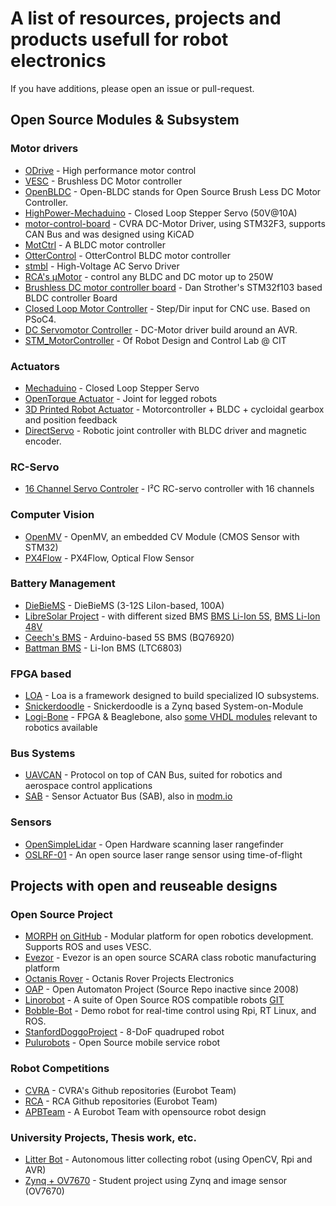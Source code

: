 # A list of resources, projects and products usefull for robot electronics
If you have additions, please open an issue or pull-request.

## Open Source Modules & Subsystem

### Motor drivers
- [ODrive](https://github.com/madcowswe/ODrive) - High performance motor control
- [VESC](https://github.com/vedderb/bldc-hardware) - Brushless DC Motor controller
- [OpenBLDC](https://open-bldc.org/wiki/Open-BLDC) - Open-BLDC stands for Open Source Brush Less DC Motor Controller.
- [HighPower-Mechaduino](https://github.com/pointhi/HighPower-Mechaduino) - Closed Loop Stepper Servo (50V@10A)
- [motor-control-board](https://github.com/cvra/motor-control-board) - CVRA DC-Motor Driver, using STM32F3, supports CAN Bus and was designed using KiCAD
- [MotCtrl](https://github.com/osannolik/MotCtrl) - A BLDC motor controller
- [OtterControl](https://github.com/NiklasFauth/ottercontrol) - OtterControl BLDC motor controller
- [stmbl](https://github.com/rene-dev/stmbl) - High-Voltage AC Servo Driver
- [RCA's µMotor](https://github.com/roboterclubaachen/micro-motor) - control any BLDC and DC motor up to 250W
- [Brushless DC motor controller board](https://danstrother.com/2011/01/12/brushless-dc-motor-controller-board/) - Dan Strother's STM32f103 based BLDC controller Board
- [Closed Loop Motor Controller](https://github.com/ottoragam/Tarocco) - Step/Dir input for CNC use. Based on PSoC4.
- [DC Servomotor Controller](http://elm-chan.org/works/smc/report_e.html) - DC-Motor driver build around an AVR.
- [STM_MotorController](https://github.com/open-rdc/STM_MotorController) - Of Robot Design and Control Lab @ CIT

### Actuators
- [Mechaduino](http://tropical-labs.com/index.php/mechaduino) - Closed Loop Stepper Servo
- [OpenTorque Actuator](https://github.com/G-Levine/OpenTorque-Actuator) - Joint for legged robots
- [3D Printed Robot Actuator](https://hackaday.io/project/157812-3d-printed-robot-actuator) - Motorcontroller + BLDC + cycloidal gearbox and position feedback
- [DirectServo](https://github.com/DizzyRobot/DirectServo) - Robotic joint controller with BLDC driver and magnetic encoder.

### RC-Servo
- [16 Channel Servo Controler](https://www.tindie.com/products/deshipu/16-channel-servo-shield-for-d1-mini-version-10/) - I²C RC-servo controller with 16 channels

### Computer Vision
- [OpenMV](https://github.com/openmv/openmv) - OpenMV, an embedded CV Module (CMOS Sensor with STM32)
- [PX4Flow](https://github.com/PX4/Hardware/tree/master/FLOWv1) - PX4Flow, Optical Flow Sensor

### Battery Management ###
- [DieBieMS](https://github.com/DieBieEngineering/DieBieMS) - DieBieMS (3-12S LiIon-based, 100A)
- [LibreSolar Project](https://github.com/LibreSolar) - with different sized BMS [BMS Li-Ion 5S](https://github.com/LibreSolar/BMS-5s), [BMS Li-Ion 48V](https://github.com/LibreSolar/BMS48V)
- [Ceech's BMS](https://github.com/ceech/BQ76920-BMS) - Arduino-based 5S BMS (BQ76920)
- [Battman BMS](https://github.com/raphaelchang/battman-hardware) - Li-Ion BMS (LTC6803)

### FPGA based
- [LOA](https://github.com/loa-org) - Loa is a framework designed to build specialized IO subsystems.
- [Snickerdoodle](http://krtkl.com/) - Snickerdoodle is a Zynq based System-on-Module
- [Logi-Bone](http://valentfx.com/logi-bone/) - FPGA & Beaglebone, also [some VHDL modules](https://github.com/fpga-logi/logi-hard) relevant to robotics available

### Bus Systems
- [UAVCAN](http://uavcan.org/) - Protocol on top of CAN Bus, suited for robotics and aerospace control applications
- [SAB](https://xpcc.io/api/group__sab.html) - Sensor Actuator Bus (SAB), also in [modm.io](https://modm.io/reference/module/modm-communication-sab/)

### Sensors
- [OpenSimpleLidar](https://github.com/iliasam/OpenSimpleLidar) - Open Hardware scanning laser rangefinder
- [OSLRF-01](http://www.lightware.co.za/shop2017/download/Documents/OSLRF-01%20-%20Laser%20Rangefinder%20Manual%20-%20Rev%200.pdf) - An open source laser range sensor using time-of-flight

## Projects with open and reuseable designs

### Open Source Project
- [MORPH](https://hackaday.io/project/25730-morph-modular-open-robotics-platform-for-hackers) [on GitHub](https://github.com/roaldlemmens/morph) - Modular platform for open robotics development. Supports ROS and uses VESC.
- [Evezor](https://hackaday.io/project/20416-evezor-robotic-arm) - Evezor is an open source SCARA class robotic manufacturing platform
- [Octanis Rover](https://github.com/Octanis1/Octanis1-Electronics) - Octanis Rover Projects Electronics
- [OAP](http://oap.sourceforge.net/) - Open Automaton Project (Source Repo inactive since 2008)
- [Linorobot](https://linorobot.org/) - A suite of Open Source ROS compatible robots [GIT](https://github.com/linorobot/linorobot)
- [Bobble-Bot](https://hackaday.io/project/164992-bobble-bot) - Demo robot for real-time control using Rpi, RT Linux, and ROS.
- [StanfordDoggoProject](https://github.com/Nate711/StanfordDoggoProject) - 8-DoF quadruped robot
- [Pulurobots](https://www.pulurobotics.fi/page/github) - Open Source mobile service robot

### Robot Competitions
- [CVRA](https://github.com/cvra) - CVRA's Github repositories (Eurobot Team)
- [RCA](https://github.com/roboterclubaachen) - RCA Github repositories (Eurobot Team)
- [APBTeam](http://apbteam.org/) - A Eurobot Team with opensource robot design

### University Projects, Thesis work, etc.
- [Litter Bot](https://github.com/Nurgak/Litter-collecting-robot) - Autonomous litter collecting robot (using OpenCV, Rpi and AVR)
- [Zynq + OV7670](https://github.com/laurivosandi/hdl) - Student project using Zynq and image sensor (OV7670)
